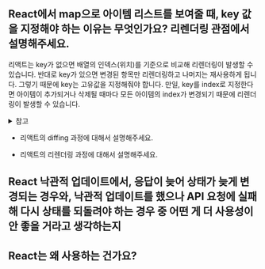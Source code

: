 ## React에서 map으로 아이템 리스트를 보여줄 때, key 값을 지정해야 하는 이유는 무엇인가요? 리렌더링 관점에서 설명해주세요.

리액트는 key가 없으면 배열의 인덱스(위치)를 기준으로 비교해 리렌더링이 발생할 수 있습니다.
반대로 key가 있으면 변경된 항목만 리렌더링하고 나머지는 재사용하게 됩니다.
그렇기 때문에 key는 고유값을 지정해줘야 합니다. 만일, key를 index로 지정한다면 아이템이 추가되거나 삭제될 때마다 모든 아이템의 index가 변경되기 때문에 리렌더링이 발생할 수 있습니다.

<details>
  <summary>참고</summary>
  
  ![alt text](image-2.png)
  React에서 map으로 리스트를 렌더링할 때 key를 지정하는 이유는, 리렌더링 시 각 요소를 정확히 식별해 최소한의 DOM 조작만 수행하게 하기 위해서입니다.
    key가 없으면 React는 요소 간의 차이를 위치(index) 기준으로 비교하게 되는데, 이 경우 리스트 중간에 요소가 추가되거나 삭제되면 이후 모든 요소가 변경된 것으로 인식되어 불필요한 리렌더링이 발생할 수 있습니다.
    반면, 고유한 key를 지정하면 React는 각 항목을 고유하게 식별할 수 있어, 변경된 항목만 리렌더링하고 나머지는 재사용하게 됩니다.
    특히 index를 key로 사용하면 요소 추가/삭제 시 index 값이 바뀌기 때문에, 실제로 변경되지 않은 항목까지 리렌더링 대상이 될 수 있어 비효율적입니다. 따라서 가능하면 데이터의 고유 ID를 key로 지정하는 것이 좋습니다.

</details>
  
- 리액트의 diffing 과정에 대해서 설명해주세요.

<!-- ✅ 리액트의 Diffing 과정 설명
React의 diffing 과정은 다음과 같은 단계로 이루어집니다:

1. 가상 DOM(Virtual DOM) 비교
   React는 컴포넌트 렌더링 결과를 Virtual DOM으로 저장합니다.
   이전 렌더링 결과와 새로운 결과를 비교하여, 무엇이 바뀌었는지(차이점) 계산합니다.

2. 동일한 컴포넌트끼리 비교
   React는 같은 타입의 컴포넌트끼리만 비교(diff)합니다.

예: <List /> → <List />는 비교됨

하지만 <List /> → <Chart />처럼 컴포넌트 타입이 다르면 기존 컴포넌트를 언마운트하고 새로 마운트합니다.

3. 자식 노드 리스트 비교 (key 중요)
   리스트 형태의 자식이 변경될 경우, React는 key를 기준으로 각 항목을 비교합니다.

고유한 key를 사용하면 React는 항목을 정확히 매칭해 최소한의 변경만 수행합니다.

key가 없거나 index를 사용하면 중간에 항목이 추가될 때 불필요한 리렌더링이 발생할 수 있습니다.

4. DOM 업데이트
   diff 결과를 바탕으로 최소한의 DOM 변경을 수행합니다.
   → 이 과정을 **reconciliation(재조정)**이라고도 부릅니다.

📝 요약 (짧게 말할 때)
React의 diffing은 이전 Virtual DOM과 새로운 Virtual DOM을 비교해, 변경된 부분만 효율적으로 업데이트하는 과정입니다.
컴포넌트 타입과 key 값을 기준으로 비교하며, 최소한의 DOM 변경만 수행하도록 최적화되어 있습니다. -->

- 리액트의 리렌더링 과정에 대해서 설명해주세요.

## React 낙관적 업데이트에서, 응답이 늦어 상태가 늦게 변경되는 경우와, 낙관적 업데이트를 했으나 API 요청에 실패해 다시 상태를 되돌려야 하는 경우 중 어떤 게 더 사용성이 안 좋을 거라고 생각하는지

## React는 왜 사용하는 건가요?
